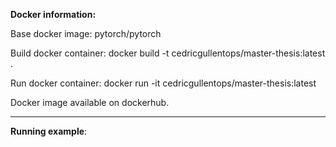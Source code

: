 **Docker information:**

Base docker image:
pytorch/pytorch

Build docker container:
docker build -t cedricgullentops/master-thesis:latest .

Run docker container:
docker run -it cedricgullentops/master-thesis:latest

Docker image available on dockerhub.

---

**Running example**:



